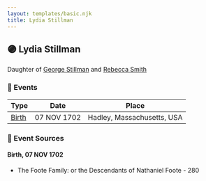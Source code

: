 ```yaml
---
layout: templates/basic.njk
title: Lydia Stillman
---
```

## 🟣 Lydia Stillman

Daughter of [George Stillman](/people/6/67040632) and [Rebecca Smith](/people/7/76162584)

### 📆 Events

Type | Date | Place
------ | ------ | ------
[Birth](#event-0) | 07 NOV 1702 | Hadley, Massachusetts, USA

### 📰 Event Sources

#### <a id="event-0"></a> Birth, 07 NOV 1702
* The Foote Family: or the Descendants of Nathaniel Foote  - 280